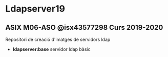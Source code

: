 # Ldapserver19  
## ASIX M06-ASO @isx43577298 Curs 2019-2020  


Repositori de creació d'imatges de servidors ldap

+ __ldapserver:base__ servidor ldap bàsic

